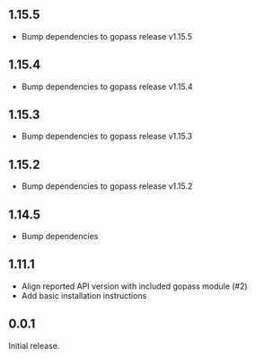 ## 1.15.5

- Bump dependencies to gopass release v1.15.5

## 1.15.4

- Bump dependencies to gopass release v1.15.4

## 1.15.3

- Bump dependencies to gopass release v1.15.3

## 1.15.2
- Bump dependencies to gopass release v1.15.2

## 1.14.5

- Bump dependencies

## 1.11.1

- Align reported API version with included gopass module (#2)
- Add basic installation instructions

## 0.0.1

Initial release.
